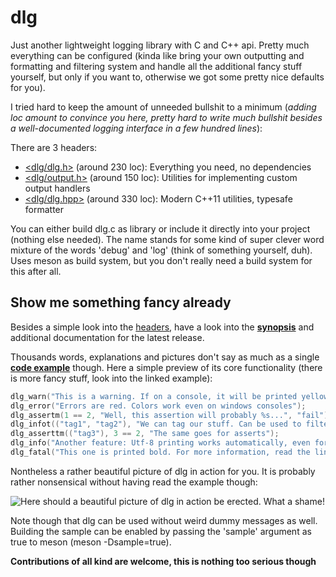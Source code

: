 dlg
===

Just another lightweight logging library with C and C++ api.
Pretty much everything can be configured (kinda like bring your own outputting
and formatting and filtering system and handle all the additional
fancy stuff yourself, but only if you want to, otherwise we got some
pretty nice defaults for you).

I tried hard to keep the amount of unneeded bullshit to a minimum (*adding loc
amount to convince you here, pretty hard to write much bullshit besides a
well-documented logging interface in a few hundred lines*):

There are 3 headers:

- [<dlg/dlg.h>](include/dlg/dlg.h) (around 230 loc): Everything you need, no dependencies
- [<dlg/output.h>](include/dlg/output.h) (around 150 loc): Utilities for implementing custom output handlers
- [<dlg/dlg.hpp>](include/dlg/dlg.hpp) (around 330 loc): Modern C++11 utilities, typesafe formatter

You can either build dlg.c as library or include it directly into your project
(nothing else needed).
The name stands for some kind of super clever word mixture of the words 'debug'
and 'log' (think of something yourself, duh). Uses meson as build system, but
you don't really need a build system for this after all.

## Show me something fancy already

Besides a simple look into the [headers](include/dlg), have a look into the
__[synopsis](docs/api.md)__ and additional documentation for the latest release.

Thousands words, explanations and pictures don't say as much as a single __[code example](docs/examples/example.cpp)__ though.
Here a simple preview of its core functionality (there is more fancy stuff, look into the linked example):

```c
dlg_warn("This is a warning. If on a console, it will be printed yellow");
dlg_error("Errors are red. Colors work even on windows consoles");
dlg_assertm(1 == 2, "Well, this assertion will probably %s...", "fail");
dlg_infot(("tag1", "tag2"), "We can tag our stuff. Can be used to filter/redirect messages");
dlg_asserttm(("tag3"), 3 == 2, "The same goes for asserts");
dlg_info("Another feature: Utf-8 printing works automatically, even for שׁǐŉďốẅś consoles");
dlg_fatal("This one is printed bold. For more information, read the linked example above already");
```

Nontheless a rather beautiful picture of dlg in action for you. It is probably rather nonsensical without
having read the example though:

![Here should a beautiful picture of dlg in action be erected. What a shame!](docs/examples/example.png)

Note though that dlg can be used without weird dummy messages as well.
Building the sample can be enabled by passing the 'sample' argument as true to meson (meson <build dir> -Dsample=true).

__Contributions of all kind are welcome, this is nothing too serious though__
